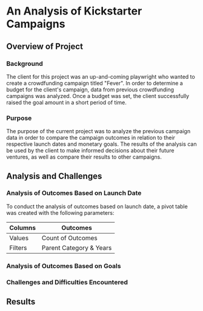 # An Analysis of Kickstarter Campaigns
## Overview of Project

### Background
The client for this project was an up-and-coming playwright who wanted to create a crowdfunding campaign titled "Fever". In order to determine a budget for the client's campaign, data from previous crowdfunding campaigns was analyzed. Once a budget was set, the client successfully raised the goal amount in a short period of time.  
### Purpose
The purpose of the current project was to analyze the previous campaign data in order to compare the campaign outcomes in relation to their respective launch dates and monetary goals. The results of the analysis can be used by the client to make informed decisions about their future ventures, as well as compare their results to other campaigns.   
## Analysis and Challenges
### Analysis of Outcomes Based on Launch Date
To conduct the analysis of outcomes based on launch date, a pivot table was created with the following parameters:

| Columns  | Outcomes |
| ---------| -------- |
| Values | Count of Outcomes |
| Filters  | Parent Category & Years |

### Analysis of Outcomes Based on Goals

### Challenges and Difficulties Encountered

## Results
